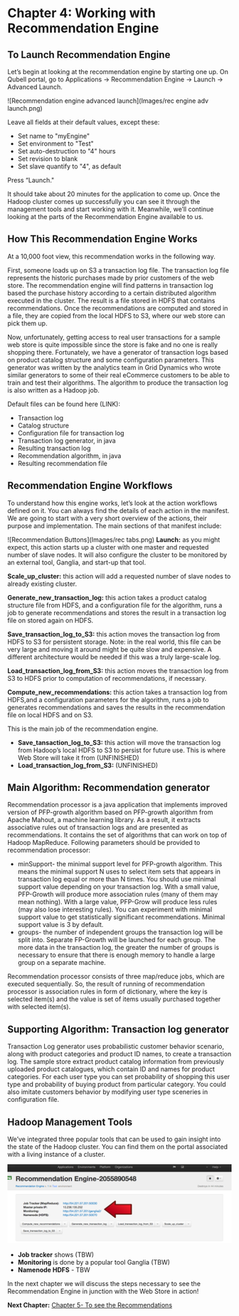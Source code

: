 Chapter 4: Working with Recommendation Engine
=============================================
To Launch Recommendation Engine
-------------------------------
Let’s begin at looking at the recommendation engine by starting one up. On Qubell portal, go to Applications -> Recommendation Engine -> Launch -> Advanced Launch.

![Recommendation engine advanced launch](Images/rec engine adv launch.png)

Leave all fields at their default values, except these:
- Set name to "myEngine"
- Set environment to "Test"
- Set auto-destruction to "4" hours
- Set revision to blank
- Set slave quantify to "4", as default

Press “Launch." 

It should take about 20 minutes for the application to come up. Once the Hadoop cluster comes up successfully you can see it through the management tools and start working with it. Meanwhile, we’ll continue looking at the parts of the Recommendation Engine available to us. 

How This Recommendation Engine Works
------------------------------------
At a 10,000 foot view, this recommendation works in the following way. 

First, someone loads up on S3 a transaction log file. The transaction log file represents the historic purchases made by prior customers of the web store. The recommendation engine will find patterns in transaction log based the purchase history according to a certain distributed algorithm executed in the cluster. The result is a file stored in HDFS that contains recommendations. Once the recommendations are computed and stored in a file, they are copied from the local HDFS to S3, where our web store can pick them up. 

Now, unfortunately, getting access to real user transactions for a sample web store is quite impossible since the store is fake and no one is really shopping there. Fortunately, we have a generator of transaction logs based on product catalog structure and some configuration parameters. This generator was written by the analytics team in Grid Dynamics who wrote similar generators to some of their real eCommerce customers to be able to train and test their algorithms. The algorithm to produce the transaction log is also written as a Hadoop job. 

Default files can be found here (LINK):
- Transaction log
- Catalog structure
- Configuration file for transaction log
- Transaction log generator, in java
- Resulting transaction log
- Recommendation algorithm, in java
- Resulting recommendation file

Recommendation Engine Workflows
-------------------------------
To understand how this engine works, let’s look at the action workflows defined on it. You can always find the details of each action in the manifest. We are going to start with a very short overview of the actions, their purpose and implementation. The main sections of that manifest include:

![Recommendation Buttons](Images/rec tabs.png)
**Launch:** as you might expect, this action starts up a cluster with one master and requested number of slave nodes. It will also configure the cluster to be monitored by an external tool, Ganglia, and start-up that tool.

**Scale_up_cluster:** this action will add a requested number of slave nodes to already existing cluster.

**Generate_new_transaction_log:** this action takes a product catalog structure file from HDFS, and a configuration file for the algorithm, runs a job to generate recommendations and stores the result in a transaction log file on stored again on HDFS.

**Save_transaction_log_to_S3:** this action moves the transaction log from HDFS to S3 for persistent storage. Note: in the real world, this file can be very large and moving it around might be quite slow and expensive. A different architecture would be needed if this was a truly large-scale log.

**Load_transaction_log_from_S3:** this action moves the transaction log from S3 to HDFS prior to computation of recommendations, if necessary.

**Compute_new_recommendations:** this action takes a transaction log from HDFS,and a configuration parameters for the algorithm, runs a job to generates recommendations and saves the results in the recommendation file on local HDFS and on S3.

This is the main job of the recommendation engine. 
- **Save_tansaction_log_to_S3:** this action will move the transaction log from Hadoop’s local HDFS to S3 to persist for future use. This is where Web Store will take it from (UNFINISHED)
- **Load_transaction_log_from_S3:** (UNFINISHED)


Main Algorithm: Recommendation generator
----------------------------------------
Recommendation processor is a java application that implements improved version of PFP-growth algorithm based on PFP-growth algorithm from Apache Mahout, a machine learning library. As a result, it extracts associative rules out of transaction logs and are presented as recommendations. It contains the set of algorithms that can work on top of Hadoop MapReduce. Following parameters should be provided to recommendation processor:
- minSupport- the minimal support level for PFP-growth algorithm. This means the minimal support N uses to select item sets that appeаrs in transaction log equal or more than N times. You should use minimal support value depending on your transaction log. With a small value, PFP-Growth will produce more association rules (many of them may mean nothing). With a large value, PFP-Grow will produce less rules (may also lose interesting rules). You can experiment with minimal support value to get statistically significant recommendations. Minimal support value is 3 by default.
- groups- the number of independent groups the transaction log will be split into. Separate FP-Growth will be launched for each group. The more data in the transaction log, the greater the number of groups is necessary to ensure that there is enough memory to handle a large group on a separate machine.

Recommendation processor consists of three map/reduce jobs, which are executed sequentially. So, the result of running of recommendation processor is association rules in form of dictionary, where the key is selected item(s) and the value is set of items usually purchased together with selected item(s). 


Supporting Algorithm: Transaction log generator
-----------------------------------------------
Transaction Log generator uses probabilistic customer behavior scenario, along with product categories and product ID names, to create a transaction log. The sample store extract product catalog information from previously uploaded product catalogues, which contain ID and names for product categories. For each user type you can set probability of shopping this user type and probability of buying product from particular category. You could also imitate customers behavior by modifying user type sceneries in configuration file.  

Hadoop Management Tools
-----------------------
We’ve integrated three popular tools that can be used to gain insight into the state of the Hadoop cluster. You can find them on the portal associated with a living instance of a cluster.

![Hadoop cluster](Images/jobtracker.png)

  - **Job tracker** shows (TBW)
  - **Monitoring** is done by a popular tool Ganglia (TBW)
  - **Namenode HDFS** - TBW

In the next chapter we will discuss the steps necessary to see the Recommendation Engine in junction with the Web Store in action!

**Next Chapter:** [Chapter 5- To see the Recommendations](To%20see%20Recommendations.md)

